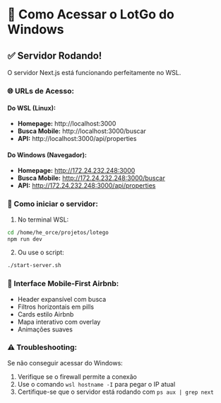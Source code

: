 # 🚀 Como Acessar o LotGo do Windows

## ✅ Servidor Rodando!

O servidor Next.js está funcionando perfeitamente no WSL.

### 🌐 URLs de Acesso:

#### Do WSL (Linux):
- **Homepage:** http://localhost:3000
- **Busca Mobile:** http://localhost:3000/buscar
- **API:** http://localhost:3000/api/properties

#### Do Windows (Navegador):
- **Homepage:** http://172.24.232.248:3000
- **Busca Mobile:** http://172.24.232.248:3000/buscar
- **API:** http://172.24.232.248:3000/api/properties

### 🔧 Como iniciar o servidor:

1. No terminal WSL:
```bash
cd /home/he_orce/projetos/lotego
npm run dev
```

2. Ou use o script:
```bash
./start-server.sh
```

### 📱 Interface Mobile-First Airbnb:
- Header expansível com busca
- Filtros horizontais em pills
- Cards estilo Airbnb
- Mapa interativo com overlay
- Animações suaves

### ⚠️ Troubleshooting:

Se não conseguir acessar do Windows:
1. Verifique se o firewall permite a conexão
2. Use o comando `wsl hostname -I` para pegar o IP atual
3. Certifique-se que o servidor está rodando com `ps aux | grep next`